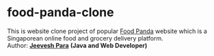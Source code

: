 # food-panda-clone
This is website clone project of popular <a href="https://www.foodpanda.com/">Food Panda</a> website which is a Singaporean online food and grocery delivery platform.
<br>
Author: <a href="https://www.linkedin.com/in/jeeveshpara/"><b>Jeevesh Para</b></a> <b>(Java and Web Developer)</b>

